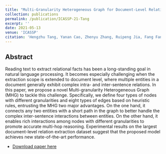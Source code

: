 ```yaml
---
title: "Multi-Granularity Heterogeneous Graph for Document-Level Relation Extraction"
collection: publications
permalink: /publication/ICASSP-21-Tang
excerpt: ''
date: 2021-05-13
venue: 'ICASSP'
citation: 'Hengzhu Tang, Yanan Cao, Zhenyu Zhang, Ruipeng Jia, Fang Fang, Shi Wang: Multi-Granularity Heterogeneous Graph for Document-Level Relation Extraction. ICASSP 2021: 7683-7687'
---
```

Abstract
--
Reading text to extract relational facts has been a long-standing goal in natural language processing. It becomes especially challenging when the extraction scope is extended to document level, where multiple entities in a document generally exhibit complex intra- and inter-sentence relations. In this paper, we propose a novel Multi-granularity Heterogeneous Graph (MHG) to tackle this challenge. Specifically, we define four types of nodes with different granularities and eight types of edges based on heuristic rules, entrusting the MHG two major advantages. On the one hand, it connects any two entities with a short path in the graph to better handle the complex inter-sentence interactions between entities. On the other hand, it enables rich interactions among nodes with different granularities to promote accurate multi-hop reasoning. Experimental results on the largest document-level relation extraction dataset suggest that the proposed model achieves new state-of-the-art performance.

- [Download paper here](https://ieeexplore.ieee.org/document/9414755)
